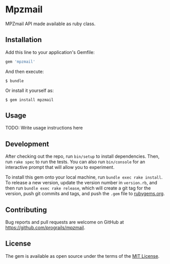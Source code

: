 # Mpzmail

MPZmail API made available as ruby class.


## Installation

Add this line to your application's Gemfile:

```ruby
gem 'mpzmail'
```

And then execute:

    $ bundle

Or install it yourself as:

    $ gem install mpzmail

## Usage

TODO: Write usage instructions here

## Development

After checking out the repo, run `bin/setup` to install dependencies. Then, run `rake spec` to run the tests. You can also run `bin/console` for an interactive prompt that will allow you to experiment.

To install this gem onto your local machine, run `bundle exec rake install`. To release a new version, update the version number in `version.rb`, and then run `bundle exec rake release`, which will create a git tag for the version, push git commits and tags, and push the `.gem` file to [rubygems.org](https://rubygems.org).

## Contributing

Bug reports and pull requests are welcome on GitHub at https://github.com/prograils/mpzmail.


## License

The gem is available as open source under the terms of the [MIT License](http://opensource.org/licenses/MIT).

